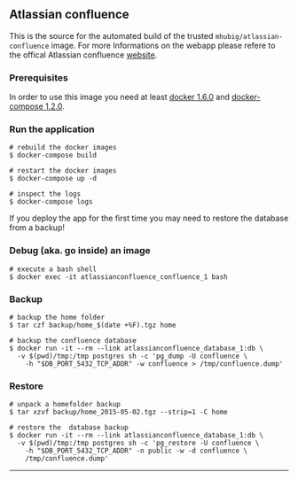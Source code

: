## Atlassian confluence

This is the source for the automated build of the trusted `mhubig/atlassian-confluence`
image. For more Informations on the webapp please refere to the offical Atlassian confluence
[website][1].

### Prerequisites

In order to use this image you need at least [docker 1.6.0][2] and [docker-compose 1.2.0][3].

### Run the application

    # rebuild the docker images
    $ docker-compose build

    # restart the docker images
    $ docker-compose up -d

    # inspect the logs
    $ docker-compose logs

If you deploy the app for the first time you may need to restore the database from a backup!

### Debug (aka. go inside) an image

    # execute a bash shell
    $ docker exec -it atlassianconfluence_confluence_1 bash

### Backup

    # backup the home folder
    $ tar czf backup/home_$(date +%F).tgz home

    # backup the confluence database
    $ docker run -it --rm --link atlassianconfluence_database_1:db \
      -v $(pwd)/tmp:/tmp postgres sh -c 'pg_dump -U confluence \
        -h "$DB_PORT_5432_TCP_ADDR" -w confluence > /tmp/confluence.dump'

### Restore

    # unpack a homefolder backup
    $ tar xzvf backup/home_2015-05-02.tgz --strip=1 -C home

    # restore the  database backup
    $ docker run -it --rm --link atlassianconfluence_database_1:db \
      -v $(pwd)/tmp:/tmp postgres sh -c 'pg_restore -U confluence \
        -h "$DB_PORT_5432_TCP_ADDR" -n public -w -d confluence \
        /tmp/confluence.dump'

---
[1]: https://www.atlassian.com/software/confluence
[2]: https://docs.docker.com/installation
[3]: https://docs.docker.com/compose
